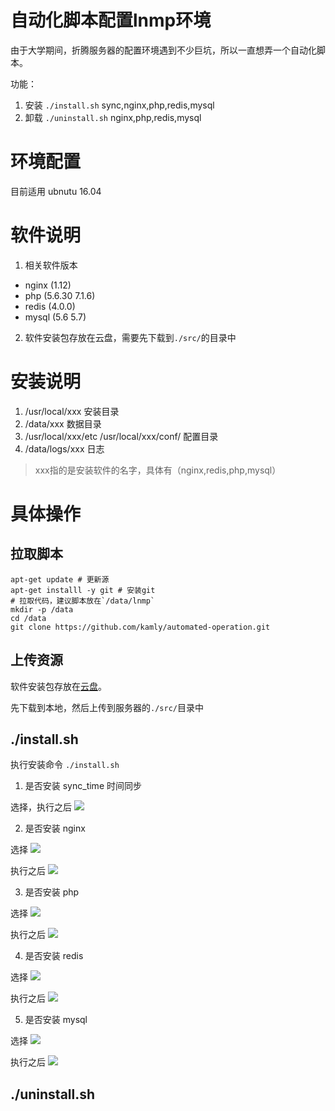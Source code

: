 # 自动化脚本配置lnmp环境

由于大学期间，折腾服务器的配置环境遇到不少巨坑，所以一直想弄一个自动化脚本。

功能：
1. 安装 `./install.sh`   sync,nginx,php,redis,mysql 
2. 卸载 `./uninstall.sh`  nginx,php,redis,mysql

# 环境配置

目前适用
ubnutu 16.04 

# 软件说明

1. 相关软件版本
 - nginx (1.12)
 - php (5.6.30 7.1.6)
 - redis (4.0.0)
 - mysql (5.6 5.7)
2. 软件安装包存放在云盘，需要先下载到`./src/`的目录中


# 安装说明


1.  /usr/local/xxx 安装目录
2.  /data/xxx 数据目录
3.  /usr/local/xxx/etc /usr/local/xxx/conf/ 配置目录
4.  /data/logs/xxx 日志

> xxx指的是安装软件的名字，具体有（nginx,redis,php,mysql）

# 具体操作

## 拉取脚本

```shell
apt-get update # 更新源
apt-get installl -y git # 安装git
# 拉取代码，建议脚本放在`/data/lnmp`
mkdir -p /data
cd /data
git clone https://github.com/kamly/automated-operation.git
```

## 上传资源

软件安装包存放在[云盘]()。

先下载到本地，然后上传到服务器的`./src/`目录中

## ./install.sh

执行安装命令 `./install.sh`

1. 是否安装 sync_time 时间同步

选择，执行之后
![](http://ww1.sinaimg.cn/large/8c2e9604gy1fob9txkgqrj21w41iykde.jpg )

2. 是否安装 nginx 

选择
![](http://ww1.sinaimg.cn/large/8c2e9604gy1fob9tx37xmj21w0118gzl.jpg)

执行之后
![](http://ww1.sinaimg.cn/large/8c2e9604gy1fob9tvnci1j21rc0e6wjr.jpg)

3. 是否安装 php

选择
![](http://ww1.sinaimg.cn/large/8c2e9604gy1fob9txsmuwj21qw0omwo8.jpg)

执行之后
![](http://ww1.sinaimg.cn/large/8c2e9604gy1fob9tvopaaj21rg0hon4j.jpg)

4. 是否安装 redis

选择
![](http://ww1.sinaimg.cn/large/8c2e9604gy1fob9tw2xatj21ri0iy0zm.jpg)

执行之后
![](http://ww1.sinaimg.cn/large/8c2e9604gy1fob9tvnkj8j21ro0h6n0o.jpg)

5. 是否安装 mysql

选择
![](http://ww1.sinaimg.cn/large/8c2e9604gy1fob9twvj6pj21rk0tsajf.jpg)

执行之后
![](http://ww1.sinaimg.cn/large/8c2e9604gy1fob9txsejij21re14e4cg.jpg)


## ./uninstall.sh




